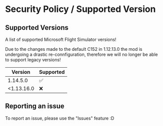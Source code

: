 # Security Policy / Supported Version

## Supported Versions

A list of supported Microsoft Flight Simulator versions!

Due to the changes made to the default C152 in 1.12.13.0 the mod is undergoing a drastic re-connfiguration, therefore we will no longer be able to support legacy versions!

|  Version  | Supported          |
| --------- | ------------------ |
| 1.14.5.0 | :white_check_mark: |
|<1.13.16.0 | :x:                |

## Reporting an issue

To report an issue, please use the "Issues" feature :D
